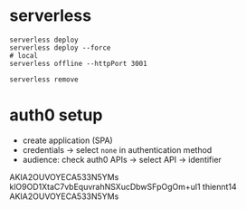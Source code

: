 # serverless

```shell
serverless deploy
serverless deploy --force
# local
serverless offline --httpPort 3001

serverless remove
```

# auth0 setup

- create application (SPA)
- credentials -> select `none` in authentication method
- audience: check auth0 APIs -> select API -> identifier


AKIA2OUVOYECA533N5YMs
klO9OD1XtaC7vbEquvrahNSXucDbwSFpOgOm+ul1
thiennt14 AKIA2OUVOYECA533N5YMs
